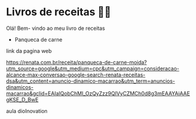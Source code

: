 # Livros de receitas :man_cook:

Olá! Bem- vindo ao meu livro de receitas 

- Panqueca de carne

link da pagina web

https://renata.com.br/receita/panqueca-de-carne-moida?utm_source=google&utm_medium=cpc&utm_campaign=consideracao-alcance-max-conversao-google-search-renata-receitas-dsa&utm_content=anuncio-dinamico-macarrao&utm_term=anuncios-dinamicos-macarrao&gclid=EAIaIQobChMI_OzQyZzz9QIVyCZMCh0d8g3mEAAYAiAAEgKSE_D_BwE


aula dioInovation
